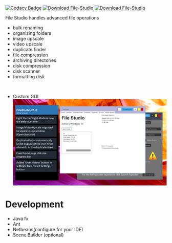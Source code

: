 [![Codacy Badge](https://app.codacy.com/project/badge/Grade/e14b3990d3da49748268bb8215e156c0)](https://app.codacy.com/gh/abummoja/File-Studio/dashboard?utm_source=gh&utm_medium=referral&utm_content=&utm_campaign=Badge_grade)
[![Download File-Studio](https://a.fsdn.com/con/app/sf-download-button)](https://sourceforge.net/projects/filestudio/files/latest/download)
[![Download File-Studio](https://img.shields.io/sourceforge/dt/filestudio.svg)](https://sourceforge.net/projects/filestudio/files/latest/download)

File Studio handles advanced file operations<br/>
- bulk renaming
- organizing folders
- image upscale
- video upscale
- duplicate finder
- file compression
- archiving directories
- disk compression
- disk scanner
- formatting disk
<br/>

- Custom GUI
![File Studio banner](fs-1-2.png)<br/>

# Development
- Java fx
- Ant
- Netbeans(configure for your IDE)
- Scene Builder (optional)
